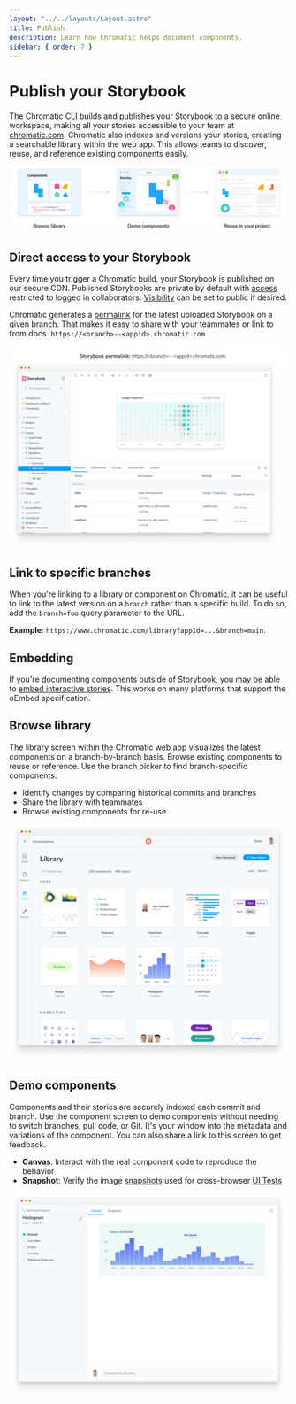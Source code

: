 ```yaml
---
layout: "../../layouts/Layout.astro"
title: Publish
description: Learn how Chromatic helps document components.
sidebar: { order: 7 }
---
```


# Publish your Storybook

The Chromatic CLI builds and publishes your Storybook to a secure online workspace, making all your stories accessible to your team at [chromatic.com](https://www.chromatic.com/start). Chromatic also indexes and versions your stories, creating a searchable library within the web app. This allows teams to discover, reuse, and reference existing components easily.

![Chromatic's publishing feature enables you to browse your component library and demo live components in the browser](../../images/workflow-document.png)

## Direct access to your Storybook

Every time you trigger a Chromatic build, your Storybook is published on our secure CDN. Published Storybooks are private by default with [access](/docs/access) restricted to logged in collaborators. [Visibility](/docs/collaborators#visibility) can be set to public if desired.

Chromatic generates a [permalink](/docs/permalinks) for the latest uploaded Storybook on a given branch. That makes it easy to share with your teammates or link to from docs. `https://<branch>--<appid>.chromatic.com`

![Direct Storybook](../../images/published-storybook.png)

## Link to specific branches

When you're linking to a library or component on Chromatic, it can be useful to link to the latest version on a `branch` rather than a specific build. To do so, add the `branch=foo` query parameter to the URL.

**Example**: `https://www.chromatic.com/library?appId=...&branch=main`.

## Embedding

If you're documenting components outside of Storybook, you may be able to [embed interactive stories](/docs/embed). This works on many platforms that support the oEmbed specification.

## Browse library

The library screen within the Chromatic web app visualizes the latest components on a branch-by-branch basis. Browse existing components to reuse or reference. Use the branch picker to find branch-specific components.

- Identify changes by comparing historical commits and branches
- Share the library with teammates
- Browse existing components for re-use

![Component library](../../images/library.png)

## Demo components

Components and their stories are securely indexed each commit and branch. Use the component screen to demo components without needing to switch branches, pull code, or Git. It's your window into the metadata and variations of the component. You can also share a link to this screen to get feedback.

- **Canvas**: Interact with the real component code to reproduce the behavior
- **Snapshot**: Verify the image [snapshots](/docs/snapshots) used for cross-browser [UI Tests](/docs)

![Component screen](../../images/component.png)
